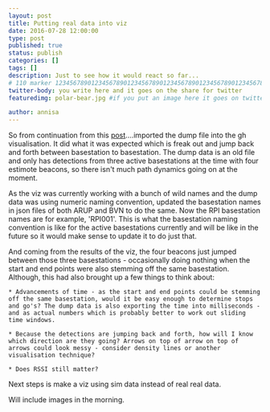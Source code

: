 ```yaml
---
layout: post
title: Putting real data into viz
date: 2016-07-28 12:00:00
type: post
published: true
status: publish
categories: []
tags: []
description: Just to see how it would react so far...
# 110 marker 1234567890123456789012345678901234567890123456789012345678901234567890123456789012345678901234567890123456789
twitter-body: you write here and it goes on the share for twitter
featuredimg: polar-bear.jpg #if you put an image here it goes on twitter too

author: annisa
---
```


So from continuation from this [post](http://where-in.space/2016/basestation-layout)....imported the dump file into the gh visualisation. It did what it was expected which is freak out and jump back and forth between basestation to basestation. The dump data is an old file and only has detections from three active basestations at the time with four estimote beacons, so there isn't much path dynamics going on at the moment. 

As the viz was currently working with a bunch of wild names and the dump data was using numeric naming convention, updated the basestation names in json files of both ARUP and BVN to do the same. Now the RPI basestation names are for example, 'RPI001'. This is what the basestation naming convention is like for the active basestations currently and will be like in the future so it would make sense to update it to do just that. 

And coming from the results of the viz, the four beacons just jumped between those three basestations - occasionally doing nothing when the start and end points were also stemming off the same basestation. Although, this had also brought up a few things to think about:
	
	* Advancements of time - as the start and end points could be stemming off the same basestation, would it be easy enough to determine stops and go's? The dump data is also exporting the time into milliseconds - and as actual numbers which is probably better to work out sliding time windows. 

	* Because the detections are jumping back and forth, how will I know which direction are they going? Arrows on top of arrow on top of arrows could look messy - consider density lines or another visualisation technique?

	* Does RSSI still matter?

Next steps is make a viz using sim data instead of real real data. 

Will include images in the morning. 